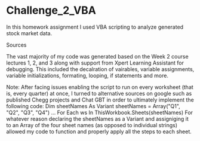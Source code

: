 # Challenge_2_VBA

In this homework assignment I used VBA scripting to analyze generated stock market data.





Sources 

The vast majority of my code was generated based on the Week 2 course lectures 1, 2, and 3 along with support from Xpert Learning Assistant for debugging. This included the decalration of vairables, variable assignments, variable initializations, formating, looping, if statements and more. 

  Note: After facing issues enabling the script to run on every worksheet (that is, every quarter) at once, I turned to alternative sources on google    such as published Chegg projects and Chat GBT in order to ultimately implement the following code:
          Dim sheetNames As Variant
          sheetNames = Array("Q1", "Q2", "Q3", "Q4")
          ...
           For Each ws In ThisWorkbook.Sheets(sheetNames)
For whatever reason declaring the sheetNames as a Variant and assigniging it to an Array of the four sheet names (as opposed to individual strings) allowed my code to function and properly apply all the steps to each sheet. 
           
